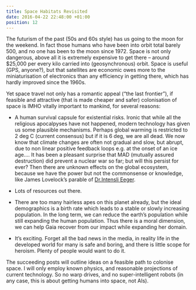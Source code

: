 ```yaml
---
title: Space Habitats Revisited
date: 2016-04-22 22:48:00 +01:00
position: 12
---
```


The futurism of the past (50s and 60s style) has us going to the moon for the weekend. In fact those humans who have been into orbit total barely 500, and no one has been to the moon since 1972. Space is not only dangerous, above all it is extremely expensive to get there – around $25,000 per every kilo carried into (geosynchronous) orbit. Space is useful (GPS, anyone?), but that satellites are economic owes more to the miniaturisation of electronics than any efficiency in getting there, which has hardly improved since the 1960s.

Yet space travel not only has a romantic appeal (“the last frontier”), if feasible and attractive (that is made cheaper and safer) colonisation of space is IMHO vitally important to mankind, for several reasons:

- A human survival capsule for existential risks. Ironic that while all the religious apocalpyses have not happened, modern technology has given us some plausible mechanisms. Perhaps global warming is restricted to 2 deg C (current consensus) but if it is 6 deg, we are all dead. We now know that climate changes are often not gradual and slow, but abrupt, due to non linear positive feedback loops e.g. at the onset of an ice age…. It has been a pleasant surprise that MAD (mutually assured destruction) did prevent a nuclear war so far; but will this persist for ever? Then there are unknown effects on the global ecosystem, because we have the power but not the commonsense or knowledge, like James Lovelock’s parable of [Dr.Intensli Eeger][1].

- Lots of resources out there.

- There are too many hairless apes on this planet already, but the ideal demographics is a birth rate which leads to a stable or slowly increasing population. In the long term, we can reduce the earth’s population while still expanding the human population. Thus there is a moral dimension, we can help Gaia recover from our impact while expanding her domain.

- It’s exciting. Forget all the bad news in the media, in reality life in the developed world for many is safe and boring, and there is little scope for heroism. Plenty of people would want to do it.

The succeeding posts will outline ideas on a feasible path to colonise space. I will only employ known physics, and reasonable projections of current technology. So no warp drives, and no super-intelligent robots (in any case, this is about getting humans into space, not AIs). 

[1]: https://books.google.co.uk/books?id=xW_T4jV9mFAC&pg=PA132&lpg=PA132&dq=INTENSLI+EEGER&source=bl&ots=azMPOQ2lyz&sig=ehd3QZ_6tzLH6Wv-1NvQcVxYcUQ&hl=en&sa=X&ved=0ahUKEwj8osetnKPMAhXhKcAKHTJ-BDIQ6AEIHjAA#v=onepage&q=INTENSLI%20EEGER&f=false
